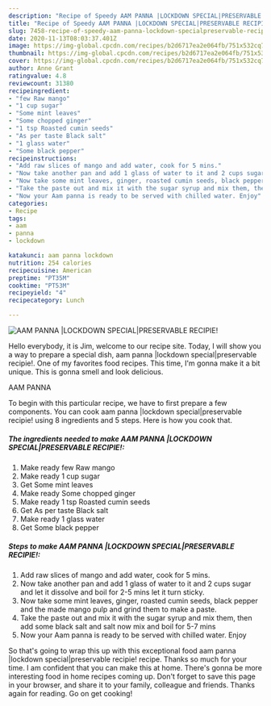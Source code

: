 ```yaml
---
description: "Recipe of Speedy AAM PANNA |LOCKDOWN SPECIAL|PRESERVABLE RECIPIE!"
title: "Recipe of Speedy AAM PANNA |LOCKDOWN SPECIAL|PRESERVABLE RECIPIE!"
slug: 7458-recipe-of-speedy-aam-panna-lockdown-specialpreservable-recipie
date: 2020-11-13T08:03:37.401Z
image: https://img-global.cpcdn.com/recipes/b2d6717ea2e064fb/751x532cq70/aam-panna-lockdown-specialpreservable-recipie-recipe-main-photo.jpg
thumbnail: https://img-global.cpcdn.com/recipes/b2d6717ea2e064fb/751x532cq70/aam-panna-lockdown-specialpreservable-recipie-recipe-main-photo.jpg
cover: https://img-global.cpcdn.com/recipes/b2d6717ea2e064fb/751x532cq70/aam-panna-lockdown-specialpreservable-recipie-recipe-main-photo.jpg
author: Anne Grant
ratingvalue: 4.8
reviewcount: 31380
recipeingredient:
- "few Raw mango"
- "1 cup sugar"
- "Some mint leaves"
- "Some chopped ginger"
- "1 tsp Roasted cumin seeds"
- "As per taste Black salt"
- "1 glass water"
- "Some black pepper"
recipeinstructions:
- "Add raw slices of mango and add water, cook for 5 mins."
- "Now take another pan and add 1 glass of water to it and 2 cups sugar and let it dissolve and boil for 2-5 mins let it turn sticky."
- "Now take some mint leaves, ginger, roasted cumin seeds, black pepper and the made mango pulp and grind them to make a paste."
- "Take the paste out and mix it with the sugar syrup and mix them, then add some black salt and salt now mix and boil for 5-7 mins"
- "Now your Aam panna is ready to be served with chilled water. Enjoy"
categories:
- Recipe
tags:
- aam
- panna
- lockdown

katakunci: aam panna lockdown 
nutrition: 254 calories
recipecuisine: American
preptime: "PT35M"
cooktime: "PT53M"
recipeyield: "4"
recipecategory: Lunch

---
```



![AAM PANNA |LOCKDOWN SPECIAL|PRESERVABLE RECIPIE!](https://img-global.cpcdn.com/recipes/b2d6717ea2e064fb/751x532cq70/aam-panna-lockdown-specialpreservable-recipie-recipe-main-photo.jpg)

Hello everybody, it is Jim, welcome to our recipe site. Today, I will show you a way to prepare a special dish, aam panna |lockdown special|preservable recipie!. One of my favorites food recipes. This time, I'm gonna make it a bit unique. This is gonna smell and look delicious.

AAM PANNA 

To begin with this particular recipe, we have to first prepare a few components. You can cook aam panna |lockdown special|preservable recipie! using 8 ingredients and 5 steps. Here is how you cook that.

<!--inarticleads1-->

##### The ingredients needed to make AAM PANNA |LOCKDOWN SPECIAL|PRESERVABLE RECIPIE!:

1. Make ready few Raw mango
1. Make ready 1 cup sugar
1. Get Some mint leaves
1. Make ready Some chopped ginger
1. Make ready 1 tsp Roasted cumin seeds
1. Get As per taste Black salt
1. Make ready 1 glass water
1. Get Some black pepper




<!--inarticleads2-->

##### Steps to make AAM PANNA |LOCKDOWN SPECIAL|PRESERVABLE RECIPIE!:

1. Add raw slices of mango and add water, cook for 5 mins.
1. Now take another pan and add 1 glass of water to it and 2 cups sugar and let it dissolve and boil for 2-5 mins let it turn sticky.
1. Now take some mint leaves, ginger, roasted cumin seeds, black pepper and the made mango pulp and grind them to make a paste.
1. Take the paste out and mix it with the sugar syrup and mix them, then add some black salt and salt now mix and boil for 5-7 mins
1. Now your Aam panna is ready to be served with chilled water. Enjoy




So that's going to wrap this up with this exceptional food aam panna |lockdown special|preservable recipie! recipe. Thanks so much for your time. I am confident that you can make this at home. There's gonna be more interesting food in home recipes coming up. Don't forget to save this page in your browser, and share it to your family, colleague and friends. Thanks again for reading. Go on get cooking!

